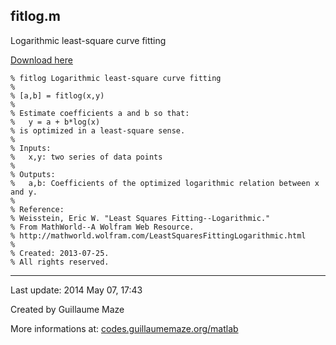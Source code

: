 ## fitlog.m ##
Logarithmic least-square curve fitting

[Download here](http://guillaumemaze.googlecode.com/svn/trunk/matlab/codes/statistics/fitlog.m)

```
% fitlog Logarithmic least-square curve fitting
%
% [a,b] = fitlog(x,y)
% 
% Estimate coefficients a and b so that:
%	y = a + b*log(x)
% is optimized in a least-square sense.
% 
% Inputs:
% 	x,y: two series of data points
% 
% Outputs:
%	a,b: Coefficients of the optimized logarithmic relation between x and y.
%
% Reference:
% Weisstein, Eric W. "Least Squares Fitting--Logarithmic." 
% From MathWorld--A Wolfram Web Resource. 
% http://mathworld.wolfram.com/LeastSquaresFittingLogarithmic.html
% 
% Created: 2013-07-25.
% All rights reserved.
```

---

Last update: 2014 May 07, 17:43

Created by Guillaume Maze

More informations at: [codes.guillaumemaze.org/matlab](http://codes.guillaumemaze.org/matlab)